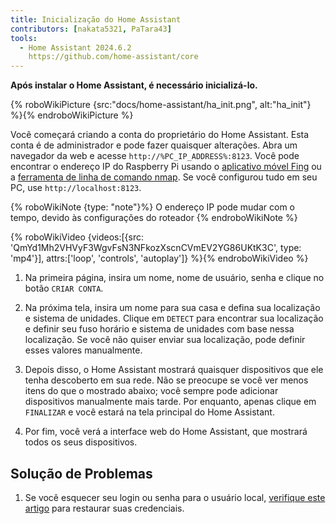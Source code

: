 ```yaml
---
title: Inicialização do Home Assistant
contributors: [nakata5321, PaTara43]
tools:
  - Home Assistant 2024.6.2
    https://github.com/home-assistant/core
---
```


**Após instalar o Home Assistant, é necessário inicializá-lo.**

{% roboWikiPicture {src:"docs/home-assistant/ha_init.png", alt:"ha_init"} %}{% endroboWikiPicture %}

Você começará criando a conta do proprietário do Home Assistant. Esta conta é de administrador e pode fazer quaisquer alterações.
Abra um navegador da web e acesse `http://%PC_IP_ADDRESS%:8123`. Você pode encontrar o endereço IP do Raspberry Pi usando o [aplicativo móvel Fing](https://www.fing.com/products) ou a [ferramenta de linha de comando nmap](https://vitux.com/find-devices-connected-to-your-network-with-nmap/).
Se você configurou tudo em seu PC, use `http://localhost:8123`.

{% roboWikiNote {type: "note"}%} O endereço IP pode mudar com o tempo, devido às configurações do roteador {% endroboWikiNote %}

{% roboWikiVideo {videos:[{src: 'QmYd1Mh2VHVyF3WgvFsN3NFkozXscnCVmEV2YG86UKtK3C', type: 'mp4'}], attrs:['loop', 'controls', 'autoplay']} %}{% endroboWikiVideo %}

1. Na primeira página, insira um nome, nome de usuário, senha e clique no botão `CRIAR CONTA`.

2. Na próxima tela, insira um nome para sua casa e defina sua localização e sistema de unidades. Clique em `DETECT` para encontrar sua localização e definir seu fuso horário e sistema de unidades com base nessa localização. Se você não quiser enviar sua localização, pode definir esses valores manualmente.

3. Depois disso, o Home Assistant mostrará quaisquer dispositivos que ele tenha descoberto em sua rede. Não se preocupe se você ver menos itens do que o mostrado abaixo; você sempre pode adicionar dispositivos manualmente mais tarde. Por enquanto, apenas clique em `FINALIZAR` e você estará na tela principal do Home Assistant.

4. Por fim, você verá a interface web do Home Assistant, que mostrará todos os seus dispositivos.


## Solução de Problemas

1. Se você esquecer seu login ou senha para o usuário local, [verifique este artigo](https://www.home-assistant.io/docs/locked_out/) para restaurar suas credenciais.